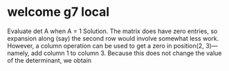 # welcome g7 local

Evaluate det A when A =  1 Solution. The matrix does have zero entries, so expansion along (say) the second row would involve somewhat less work. However, a column operation can be used to get a zero in position(2, 3)—namely, add column 1 to column 3. Because this does not change the value of the
determinant, we obtain
